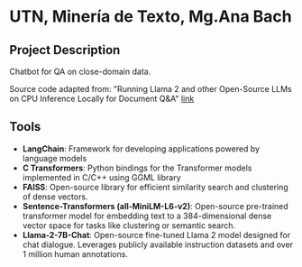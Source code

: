 # UTN, Minería de Texto, Mg.Ana Bach

## Project Description

Chatbot for QA on close-domain data.

Source code adapted from: "Running Llama 2 and other Open-Source LLMs on CPU Inference Locally for Document Q&A" [link](ttps://towardsdatascience.com/running-llama-2-on-cpu-inference-for-document-q-a-3d636037a3d8)

## Tools
- **LangChain**: Framework for developing applications powered by language models
- **C Transformers**: Python bindings for the Transformer models implemented in C/C++ using GGML library
- **FAISS**: Open-source library for efficient similarity search and clustering of dense vectors.
- **Sentence-Transformers (all-MiniLM-L6-v2)**: Open-source pre-trained transformer model for embedding text to a 384-dimensional dense vector space for tasks like clustering or semantic search.
- **Llama-2-7B-Chat**: Open-source fine-tuned Llama 2 model designed for chat dialogue. Leverages publicly available instruction datasets and over 1 million human annotations. 